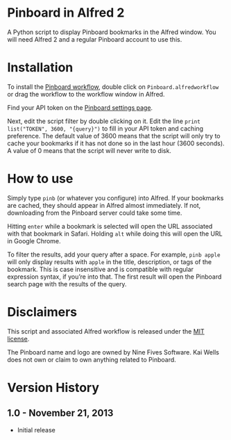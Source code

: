 Pinboard in Alfred 2
====================

A Python script to display Pinboard bookmarks in the Alfred window. You will need Alfred 2 and a regular Pinboard account to use this.

# Installation

To install the [Pinboard workflow](https://github.com/quells/pinboard-alfred2/blob/master/Pinboard.alfredworkflow), double click on ```Pinboard.alfredworkflow``` or drag the workflow to the workflow window in Alfred.

Find your API token on the [Pinboard settings page](https://pinboard.in/settings/password).

Next, edit the script filter by double clicking on it. Edit the line ```print list("TOKEN", 3600, "{query}")``` to fill in your API token and caching preference. The default value of 3600 means that the script will only try to cache your bookmarks if it has not done so in the last hour (3600 seconds). A value of 0 means that the script will never write to disk.

# How to use

Simply type ```pinb``` (or whatever you configure) into Alfred. If your bookmarks are cached, they should appear in Alfred almost immediately. If not, downloading from the Pinboard server could take some time.

Hitting ```enter``` while a bookmark is selected will open the URL associated with that bookmark in Safari. Holding ```alt``` while doing this will open the URL in Google Chrome.

To filter the results, add your query after a space. For example, ```pinb apple``` will only display results with ```apple``` in the title, description, or tags of the bookmark. This is case insensitive and is compatible with regular expression syntax, if you’re into that. The first result will open the Pinboard search page with the results of the query.

# Disclaimers

This script and associated Alfred workflow is released under the [MIT license](https://github.com/quells/pinboard-alfred2/blob/master/LICENSE).

The Pinboard name and logo are owned by Nine Fives Software. Kai Wells does not own or claim to own anything related to Pinboard.

# Version History

## 1.0 - November 21, 2013

- Initial release